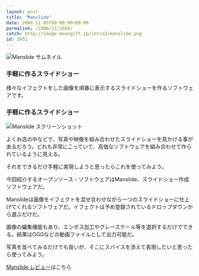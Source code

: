 ```yaml
---
layout: post
title: "Manslide"
date: 2006-11-05T09:00:00+09:00
permalink: /2006/11/2664/
catch: http://image.moongift.jp/intro2/manslide.png
id: 2651
---
```

 ![Manslide サムネイル](http://image.moongift.jp/intro2/manslide.t.png "Manslide サムネイル")
  

### 手軽に作るスライドショー
  
様々なイフェクトをした画像を順番に表示するスライドショーを作るソフトウェアです。  
<!--more-->  

### 手軽に作るスライドショー
  

![Manslide スクリーンショット](http://image.moongift.jp/intro2/manslide.png "Manslide スクリーンショット")

  

よくお店の中などで、写真や映像を組み合わせたスライドショーを見かける事があるだろう。どれも非常にこっていて、高価なソフトウェアを組み合わせて作られているように見える。

  

それをできるだけ手軽に実現しようと思ったらこれを使ってみよう。

  

今回紹介するオープンソース・ソフトウェアはManslide、スライドショー作成ソフトウェアだ。

  

Manslideは画像をイフェクトを混ぜ合わせながら一つのスライドショーに仕上げてくれるソフトウェアだ。イフェクトは予め登録されているドロップダウンから選ぶだけだ。

  

画像の編集機能もあり、エンボス加工やグレースケール等を選択するだけでできる。結果はOGGなどの動画ファイルとして出力可能だ。

  

写真を並べてみるだけでも良いが、そこにスパイスを添えて表現したいと思ったら使ってみよう。

  

[Manslide レビュー](http://oss.moongift.jp/review/i-2665.html)はこちら

